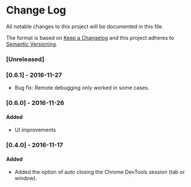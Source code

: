 # Change Log
All notable changes to this project will be documented in this file.

The format is based on [Keep a Changelog](http://keepachangelog.com/) 
and this project adheres to [Semantic Versioning](http://semver.org/).

### [Unreleased]
### [0.6.1] - 2016-11-27
- Bug fix: Remote debugging only worked in some cases.
### [0.6.0] - 2016-11-26
#### Added
- UI improvements
### [0.4.0] - 2016-11-17
#### Added
- Added the option of auto closing the Chrome DevTools session (tab or window).